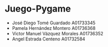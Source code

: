 # Juego-Pygame
* José Diego Tomé Guardado A01733345 
* Pamela Hernández Montero A01736368 
* Victor Manuel Vázquez Morales A01736352
* Angel Estrada Centeno A01732584
